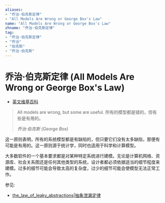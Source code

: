 ```yaml
---
aliases:
- "乔治·伯克斯定律"
- "All Models Are Wrong or George Box's Law"
name: "All Models Are Wrong or George Box's Law"
zhname: "乔治·伯克斯定律"
tag:
- "乔治·伯克斯定律"
- "乔治"
- "伯克斯"
- "乔治·伯克斯"
---
```


# 乔治·伯克斯定律 (All Models Are Wrong or George Box's Law)

- [英文维基百科](https://en.wikipedia.org/wiki/All_models_are_wrong)

> All models are wrong, but some are useful.
> 所有的模型都是错的，但有些是有用的。
>
> _乔治·伯克斯 (George Box)_

这一原则表明，所有的系统模型都是有缺陷的，但只要它们没有太多缺陷，那便有可能是有用的。这一原则源于统计学，同时也适用于科学和计算模型。

大多数软件的一个基本要求都是对某种特定系统进行建模。无论是计算机网络、资源库、社会关系图还是任何其他类型的系统，设计者都必须依据适当的细节程度来建模。过多的细节可能会导致太高的复杂度，过少的细节可能会使模型无法正常工作。

参见:

- [the_law_of_leaky_abstractions|抽象泄漏定律](./the_law_of_leaky_abstractions.md)
